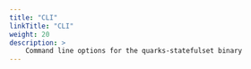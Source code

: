 ```yaml
---
title: "CLI"
linkTitle: "CLI"
weight: 20
description: >
    Command line options for the quarks-statefulset binary
---
```


